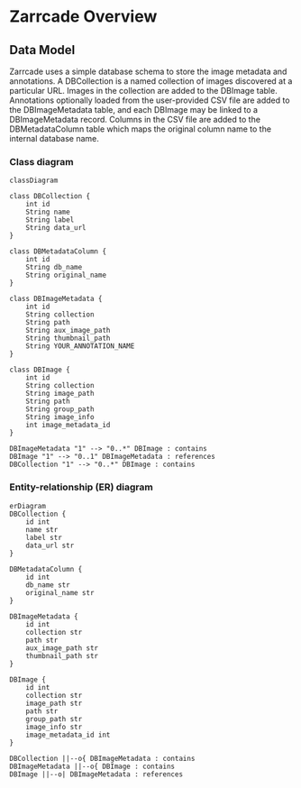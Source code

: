 # Zarrcade Overview

## Data Model

Zarrcade uses a simple database schema to store the image metadata and annotations. A DBCollection is a named collection of images discovered at a particular URL. Images in the collection are added to the DBImage table. Annotations optionally loaded from the user-provided CSV file are added to the DBImageMetadata table, and each DBImage may be linked to a DBImageMetadata record. Columns in the CSV file are added to the DBMetadataColumn table which maps the original column name to the internal database name.

### Class diagram

```mermaid
classDiagram

class DBCollection {
    int id
    String name
    String label
    String data_url
}

class DBMetadataColumn {
    int id
    String db_name
    String original_name
}

class DBImageMetadata {
    int id
    String collection
    String path
    String aux_image_path
    String thumbnail_path
    String YOUR_ANNOTATION_NAME
}

class DBImage {
    int id
    String collection
    String image_path
    String path
    String group_path
    String image_info
    int image_metadata_id
}

DBImageMetadata "1" --> "0..*" DBImage : contains
DBImage "1" --> "0..1" DBImageMetadata : references
DBCollection "1" --> "0..*" DBImage : contains
```

### Entity-relationship (ER) diagram

```mermaid
erDiagram
DBCollection {
    id int
    name str
    label str
    data_url str
}

DBMetadataColumn {
    id int
    db_name str
    original_name str
}

DBImageMetadata {
    id int
    collection str
    path str
    aux_image_path str
    thumbnail_path str
}

DBImage {
    id int
    collection str
    image_path str
    path str
    group_path str
    image_info str
    image_metadata_id int
}

DBCollection ||--o{ DBImageMetadata : contains
DBImageMetadata ||--o{ DBImage : contains
DBImage ||--o| DBImageMetadata : references

```

